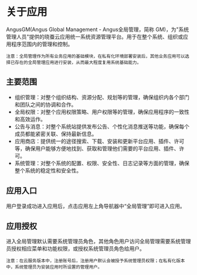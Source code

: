 关于应用
===

AngusGM(Angus Global Management - Angus全局管理，简称 GM)，为"系统管理人员"提供的晓蚕云应用统一系统资源管理平台。用于在整个系统、组织或应用程序范围内的管理和控制。

`注意：全局管理作为所有业务应用的基础模块，在私有化环境部署安装后，其他业务应用可以选择已存在的全局管理应用进行安装，从而最大程度复用系统基础能力。`

## 主要范围

- 组织管理：对整个组织结构、资源分配、规划等的管理，确保组织内各个部门和团队之间的协调和合作。
- 全局权限：对整个应用权限策略、用户权限等的管理，确保应用程序的一致性和高效运作。
- 公告与消息：对整个系统站提供发布公告、个性化消息推送等功能，确保每个成员都能紧密关联、保持最新信息。
- 应用商店：提供统一的途径搜索、下载、安装和更新平台应用、插件、许可等，确保用户能够方便地找到、获取和管理他们需要的平台应用、插件、许可。
- 系统管理：对整个系统的配置、权限、安全性、日志记录等方面的管理，确保整个系统的稳定性和安全性。

## 应用入口

用户登录成功进入应用后，点击应用左上角导航器中“全局管理”即可进入应用。

## 应用授权

进入全局管理默认需要系统管理员角色，其他角色用户访问全局管理需要系统管理员授权相应菜单和功能权限，或授权系统管理员角色给用户。

`注意：在云服务版本中，注册账号后，注册用户默认会被授予系统管理员权限；在私有化版本中，系统管理员为安装应用时所设置的管理用户。`

